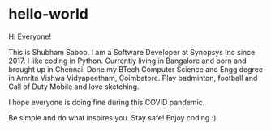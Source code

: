 # hello-world

Hi Everyone!

This is Shubham Saboo.
I am a Software Developer at Synopsys Inc since 2017. I like coding in Python.
Currently living in Bangalore and born and brought up in Chennai.
Done my BTech Computer Science and Engg degree in Amrita Vishwa Vidyapeetham, Coimbatore.
Play badminton, football and Call of Duty Mobile and love sketching.

I hope everyone is doing fine during this COVID pandemic.

Be simple and do what inspires you.
Stay safe!
Enjoy coding :)
